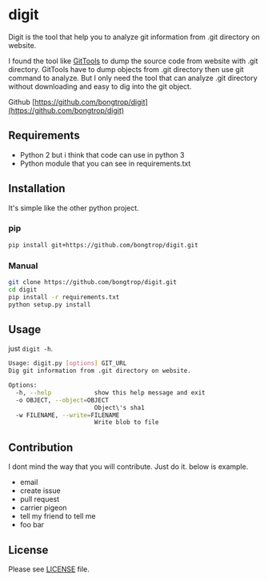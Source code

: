 # digit

Digit is the tool that help you to analyze git information from .git directory on website.

I found the tool like [GitTools](https://github.com/internetwache/GitTools) to dump the source code from website with .git directory. GitTools have to dump objects from .git directory then use git command to analyze. But I only need the tool that can analyze .git directory without downloading and easy to dig into the git object.

Github [https://github.com/bongtrop/digit](https://github.com/bongtrop/digit)

## Requirements

- Python 2 but i think that code can use in python 3
- Python module that you can see in requirements.txt

## Installation

It's simple like the other python project.

### pip 

```bash
pip install git+https://github.com/bongtrop/digit.git
```

### Manual

```bash
git clone https://github.com/bongtrop/digit.git
cd digit
pip install -r requirements.txt
python setup.py install
```

## Usage

just ```digit -h```. 

```bash
Usage: digit.py [options] GIT_URL
Dig git information from .git directory on website.

Options:
  -h, --help            show this help message and exit
  -o OBJECT, --object=OBJECT
                        Object\'s sha1
  -w FILENAME, --write=FILENAME
                        Write blob to file
```

## Contribution

I dont mind the way that you will contribute. Just do it. below is example.

- email
- create issue
- pull request
- carrier pigeon
- tell my friend to tell me
- foo bar

## License

Please see [LICENSE](LICENSE) file.
